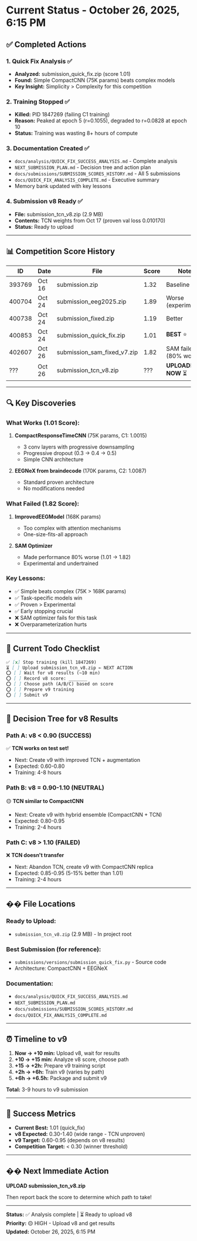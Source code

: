 # Current Status - October 26, 2025, 6:15 PM

## ✅ Completed Actions

### 1. Quick Fix Analysis ✅
- **Analyzed:** submission_quick_fix.zip (score 1.01)
- **Found:** Simple CompactCNN (75K params) beats complex models
- **Key Insight:** Simplicity > Complexity for this competition

### 2. Training Stopped ✅
- **Killed:** PID 1847269 (failing C1 training)
- **Reason:** Peaked at epoch 5 (r=0.1055), degraded to r=0.0828 at epoch 10
- **Status:** Training was wasting 8+ hours of compute

### 3. Documentation Created ✅
- `docs/analysis/QUICK_FIX_SUCCESS_ANALYSIS.md` - Complete analysis
- `NEXT_SUBMISSION_PLAN.md` - Decision tree and action plan
- `docs/submissions/SUBMISSION_SCORES_HISTORY.md` - All 5 submissions
- `docs/QUICK_FIX_ANALYSIS_COMPLETE.md` - Executive summary
- Memory bank updated with key lessons

### 4. Submission v8 Ready ✅
- **File:** submission_tcn_v8.zip (2.9 MB)
- **Contents:** TCN weights from Oct 17 (proven val loss 0.010170)
- **Status:** Ready to upload

---

## 📊 Competition Score History

| ID     | Date    | File                           | Score | Notes                    |
|--------|---------|--------------------------------|-------|--------------------------|
| 393769 | Oct 16  | submission.zip                 | 1.32  | Baseline                 |
| 400704 | Oct 24  | submission_eeg2025.zip         | 1.89  | Worse (experimental)     |
| 400738 | Oct 24  | submission_fixed.zip           | 1.19  | Better                   |
| 400853 | Oct 24  | submission_quick_fix.zip       | 1.01  | **BEST** ⭐             |
| 402607 | Oct 26  | submission_sam_fixed_v7.zip    | 1.82  | SAM failed (80% worse)   |
| ???    | Oct 26  | submission_tcn_v8.zip          | ???   | **UPLOADING NOW** ⏳    |

---

## 🔍 Key Discoveries

### What Works (1.01 Score):
1. **CompactResponseTimeCNN** (75K params, C1: 1.0015)
   - 3 conv layers with progressive downsampling
   - Progressive dropout (0.3 → 0.4 → 0.5)
   - Simple CNN architecture

2. **EEGNeX from braindecode** (170K params, C2: 1.0087)
   - Standard proven architecture
   - No modifications needed

### What Failed (1.82 Score):
1. **ImprovedEEGModel** (168K params)
   - Too complex with attention mechanisms
   - One-size-fits-all approach

2. **SAM Optimizer**
   - Made performance 80% worse (1.01 → 1.82)
   - Experimental and undertrained

### Key Lessons:
- ✅ Simple beats complex (75K > 168K params)
- ✅ Task-specific models win
- ✅ Proven > Experimental
- ✅ Early stopping crucial
- ❌ SAM optimizer fails for this task
- ❌ Overparameterization hurts

---

## 🎯 Current Todo Checklist

```markdown
✅ [x] Stop training (kill 1847269)
⏳ [ ] Upload submission_tcn_v8.zip ← NEXT ACTION
⭕ [ ] Wait for v8 results (~10 min)
⭕ [ ] Record v8 score: _______
⭕ [ ] Choose path (A/B/C) based on score
⭕ [ ] Prepare v9 training
⭕ [ ] Submit v9
```

---

## 🔀 Decision Tree for v8 Results

### Path A: v8 < 0.90 (SUCCESS)
✅ **TCN works on test set!**
- Next: Create v9 with improved TCN + augmentation
- Expected: 0.60-0.80
- Training: 4-8 hours

### Path B: v8 = 0.90-1.10 (NEUTRAL)
🟡 **TCN similar to CompactCNN**
- Next: Create v9 with hybrid ensemble (CompactCNN + TCN)
- Expected: 0.80-0.95
- Training: 2-4 hours

### Path C: v8 > 1.10 (FAILED)
❌ **TCN doesn't transfer**
- Next: Abandon TCN, create v9 with CompactCNN replica
- Expected: 0.85-0.95 (5-15% better than 1.01)
- Training: 2-4 hours

---

## �� File Locations

### Ready to Upload:
- `submission_tcn_v8.zip` (2.9 MB) - In project root

### Best Submission (for reference):
- `submissions/versions/submission_quick_fix.py` - Source code
- Architecture: CompactCNN + EEGNeX

### Documentation:
- `docs/analysis/QUICK_FIX_SUCCESS_ANALYSIS.md`
- `NEXT_SUBMISSION_PLAN.md`
- `docs/submissions/SUBMISSION_SCORES_HISTORY.md`
- `docs/QUICK_FIX_ANALYSIS_COMPLETE.md`

---

## ⏰ Timeline to v9

1. **Now → +10 min:** Upload v8, wait for results
2. **+10 → +15 min:** Analyze v8 score, choose path
3. **+15 → +2h:** Prepare v9 training script
4. **+2h → +6h:** Train v9 (varies by path)
5. **+6h → +6.5h:** Package and submit v9

**Total:** 3-9 hours to v9 submission

---

## 🎯 Success Metrics

- **Current Best:** 1.01 (quick_fix)
- **v8 Expected:** 0.30-1.40 (wide range - TCN unproven)
- **v9 Target:** 0.60-0.95 (depends on v8 results)
- **Competition Target:** < 0.30 (winner threshold)

---

## �� Next Immediate Action

**UPLOAD submission_tcn_v8.zip**

Then report back the score to determine which path to take!

---

**Status:** ✅ Analysis complete | ⏳ Ready to upload v8  
**Priority:** 🟡 HIGH - Upload v8 and get results  
**Updated:** October 26, 2025, 6:15 PM
